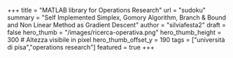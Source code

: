+++
title = "MATLAB library for Operations Research"
url = "sudoku"
summary = "Self Implemented Simplex, Gomory Algorithm, Branch & Bound and Non Linear Method as Gradient Descent"
author = "silviafesta2"
draft = false
hero_thumb = "/images/ricerca-operativa.png"
hero_thumb_height = 300       # Altezza visibile in pixel
hero_thumb_offset_y = 190
tags = ["università di pisa","operations research"]
featured = true
+++